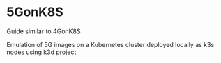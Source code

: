 # 5GonK8S

Guide similar to 4GonK8S

Emulation of 5G images on a Kubernetes cluster deployed locally as k3s nodes using k3d project 
